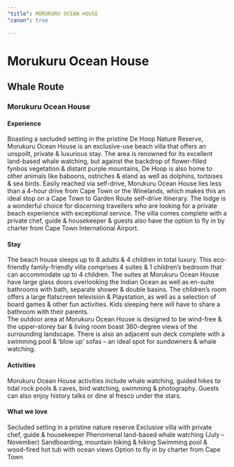 ```yaml
---
"title": MORUKURU OCEAN HOUSE
"canon": true

---
```


# Morukuru Ocean House
## Whale Route
### Morukuru Ocean House

#### Experience
Boasting a secluded setting in the pristine De Hoop Nature Reserve, Morukuru Ocean House is an exclusive-use beach villa that offers an unspoilt, private &amp; luxurious stay.
The area is renowned for its excellent land-based whale watching, but against the backdrop of flower-filled fynbos vegetation &amp; distant purple mountains, De Hoop is also home to other animals like baboons, ostriches &amp; eland as well as dolphins, tortoises &amp; sea birds.
Easily reached via self-drive, Morukuru Ocean House lies less than a 4-hour drive from Cape Town or the Winelands, which makes this an ideal stop on a Cape Town to Garden Route self-drive itinerary.
The lodge is a wonderful choice for discerning travellers who are looking for a private beach experience with exceptional service.  The villa comes complete with a private chef, guide &amp; housekeeper &amp; guests also have the option to fly in by charter from Cape Town International Airport.

#### Stay
The beach house sleeps up to 8 adults &amp; 4 children in total luxury.  This eco-friendly family-friendly villa comprises 4 suites &amp; 1 children’s bedroom that can accommodate up to 4 children.
The suites at Morukuru Ocean House have large glass doors overlooking the Indian Ocean as well as en-suite bathrooms with bath, separate shower &amp; double basins.
The children’s room offers a large flatscreen television &amp; Playstation, as well as a selection of board games &amp; other fun activities.  Kids sleeping here will have to share a bathroom with their parents.  
The outdoor area at Morukuru Ocean House is designed to be wind-free &amp; the upper-storey bar &amp; living room boast 360-degree views of the surrounding landscape.  There is also an adjacent sun deck complete with a swimming pool &amp; ‘blow up’ sofas – an ideal spot for sundowners &amp; whale watching.

#### Activities
Morukuru Ocean House activities include whale watching, guided hikes to tidal rock pools &amp; caves, bird watching, swimming &amp; photography.  Guests can also enjoy history talks or dine al fresco under the stars.


#### What we love
Secluded setting in a pristine nature reserve
Exclusive villa with private chef, guide &amp; housekeeper
Phenomenal land-based whale watching (July – November)
Sandboarding, mountain biking &amp; hiking
Swimming pool &amp; wood-fired hot tub with ocean views
Option to fly in by charter from Cape Town